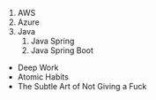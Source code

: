 1. AWS
2. Azure
3. Java
    1. Java Spring
    2. Java Spring Boot

* Deep Work
* Atomic Habits
* The Subtle Art of Not Giving a Fuck
